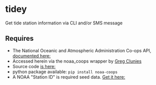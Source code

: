 # tidey
Get tide station information via CLI and/or SMS message

## Requires
* The National Oceanic and Atmospheric Administration Co-ops API, [documented here:](https://api.tidesandcurrents.noaa.gov/api/prod/#timerange)
 * Accessed herein via the noaa_coops wrapper by [Greg Clunies](https://github.com/GClunies)
  * Source code [is here:](https://github.com/GClunies/noaa_coops) 
  * python package available: `pip install noaa-coops`
* A NOAA "Station ID" is required seed data. [Get it here:](https://tidesandcurrents.noaa.gov/)  

